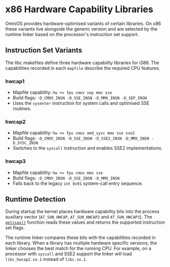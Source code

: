 # x86 Hardware Capability Libraries

OmniOS provides hardware-optimised variants of certain libraries. On x86 these
variants live alongside the generic version and are selected by the runtime
linker based on the processor's instruction set support.

## Instruction Set Variants

The libc makefiles define three hardware capability libraries for i386. The
capabilities recorded in each `mapfile` describe the required CPU features.

### hwcap1
* Mapfile capability: `hw += fpu cmov sep mmx sse`
* Build flags: `-D_CMOV_INSN -D_SSE_INSN -D_MMX_INSN -D_SEP_INSN`
* Uses the `sysenter` instruction for system calls and optimised SSE routines.

### hwcap2
* Mapfile capability: `hw += fpu cmov amd_sysc mmx sse sse2`
* Build flags: `-D_CMOV_INSN -D_SSE_INSN -D_SSE2_INSN -D_MMX_INSN -D_SYSC_INSN`
* Switches to the `syscall` instruction and enables SSE2 implementations.

### hwcap3
* Mapfile capability: `hw += fpu cmov mmx sse`
* Build flags: `-D_CMOV_INSN -D_SSE_INSN -D_MMX_INSN`
* Falls back to the legacy `int 0x91` system-call entry sequence.

## Runtime Detection

During startup the kernel places hardware capability bits into the process
auxiliary vector (`AT_SUN_HWCAP`, `AT_SUN_HWCAP2` and `AT_SUN_HWCAP3`).  The
[`getisax()`](../usr/src/lib/libc/port/gen/getisax.c) function reads these
values and returns the supported instruction set flags.

The runtime linker compares these bits with the capabilities recorded in each
library. When a library has multiple hardware specific versions, the linker
chooses the best match for the running CPU.  For example, on a processor with
`syscall` and SSE2 support the linker will load `libc_hwcap2.so.1` instead of
`libc.so.1`.
